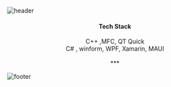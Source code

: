 ![header](https://capsule-render.vercel.app/api?type=waving&&color=gradient&height=80&section=header&fontSize=90)
<div align="center">
  <h4> Tech Stack </h4>
  C++ ,MFC, QT Quick<br/>
  C# , winform, WPF, Xamarin, MAUI<br/>
  <br/>
  ***<br/>
</div>

![footer](https://capsule-render.vercel.app/api?type=waving&&color=gradient&height=80&section=footer&fontSize=90)



